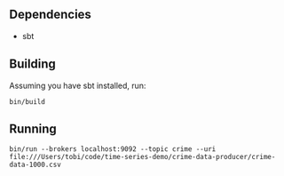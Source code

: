 ## Dependencies

* sbt

## Building

Assuming you have sbt installed, run:

    bin/build

## Running

    bin/run --brokers localhost:9092 --topic crime --uri file:///Users/tobi/code/time-series-demo/crime-data-producer/crime-data-1000.csv
